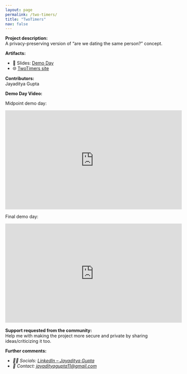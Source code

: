 ```yaml
---
layout: page
permalink: /two-timers/
title: "TwoTimers"
nav: false
---
```


**Project description:**  
A privacy-preserving version of “are we dating the same person?” concept.

**Artifacts:**

- 📄 Slides: [Demo Day](https://docs.google.com/presentation/d/1gM4o-w3pQdxjQHbF26dQb2ZmDnPV9HZmERfF7vcdIW4/)
- 🌐 [TwoTimers site](https://twotimers.netlify.app/)

**Contributors:**  
Jayaditya Gupta

**Demo Day Video:**

Midpoint demo day:

<iframe width="560" height="315" 
  src="https://www.youtube.com/embed/2_4yzWMBFPY" 
  title="Demo Day Video" frameborder="0" 
  allow="accelerometer; autoplay; clipboard-write; encrypted-media; gyroscope; picture-in-picture" 
  allowfullscreen>
</iframe>

Final demo day:

<iframe width="560" height="315" 
  src="https://www.youtube.com/embed/vFi1EY9FEvU" 
  title="Demo Day Video" frameborder="0" 
  allow="accelerometer; autoplay; clipboard-write; encrypted-media; gyroscope; picture-in-picture" 
  allowfullscreen>
</iframe>
<div style="margin-top: 1rem;"></div>

**Support requested from the community:**  
Help me with making the project more secure and private by sharing ideas/criticizing it too.

**Further comments:**

- _🙋‍♂️ Socials: [LinkedIn – Jayaditya Gupta](https://www.linkedin.com/in/jayaditya-gupta-a56454129/)_
- _📧 Contact: [jayadityagupta11@gmail.com](mailto:jayadityagupta11@gmail.com)_

